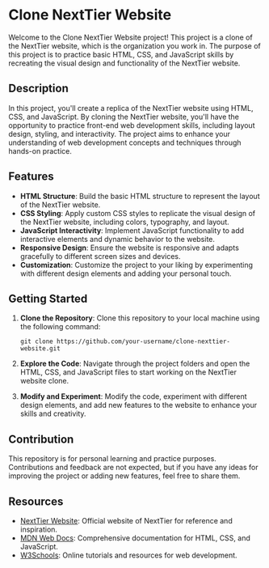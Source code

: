 
# Clone NextTier Website

Welcome to the Clone NextTier Website project! This project is a clone of the NextTier website, which is the organization you work in. The purpose of this project is to practice basic HTML, CSS, and JavaScript skills by recreating the visual design and functionality of the NextTier website.

## Description

In this project, you'll create a replica of the NextTier website using HTML, CSS, and JavaScript. By cloning the NextTier website, you'll have the opportunity to practice front-end web development skills, including layout design, styling, and interactivity. The project aims to enhance your understanding of web development concepts and techniques through hands-on practice.

## Features

- **HTML Structure**: Build the basic HTML structure to represent the layout of the NextTier website.
- **CSS Styling**: Apply custom CSS styles to replicate the visual design of the NextTier website, including colors, typography, and layout.
- **JavaScript Interactivity**: Implement JavaScript functionality to add interactive elements and dynamic behavior to the website.
- **Responsive Design**: Ensure the website is responsive and adapts gracefully to different screen sizes and devices.
- **Customization**: Customize the project to your liking by experimenting with different design elements and adding your personal touch.

## Getting Started

1. **Clone the Repository**: Clone this repository to your local machine using the following command:
   ```
   git clone https://github.com/your-username/clone-nexttier-website.git
   ```

2. **Explore the Code**: Navigate through the project folders and open the HTML, CSS, and JavaScript files to start working on the NextTier website clone.

3. **Modify and Experiment**: Modify the code, experiment with different design elements, and add new features to the website to enhance your skills and creativity.

## Contribution

This repository is for personal learning and practice purposes. Contributions and feedback are not expected, but if you have any ideas for improving the project or adding new features, feel free to share them.

## Resources

- [NextTier Website](https://www.nexttiereducation.com/): Official website of NextTier for reference and inspiration.
- [MDN Web Docs](https://developer.mozilla.org/en-US/docs/Web): Comprehensive documentation for HTML, CSS, and JavaScript.
- [W3Schools](https://www.w3schools.com/): Online tutorials and resources for web development.


